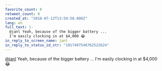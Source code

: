 ```yaml
---
favorite_count: 0
retweet_count: 0
created_at: "2018-07-12T13:59:58.000Z"
lang: en
full_text: |-
  @janl Yeah, because of the bigger battery ...
  I'm easily clocking in at $4,000 😂
in_reply_to_screen_name: janl
in_reply_to_status_id_str: "1017407546762522624"
---
```


[@janl](https://twitter.com/janl) Yeah, because of the bigger battery ... I'm
easily clocking in at $4,000 😂
